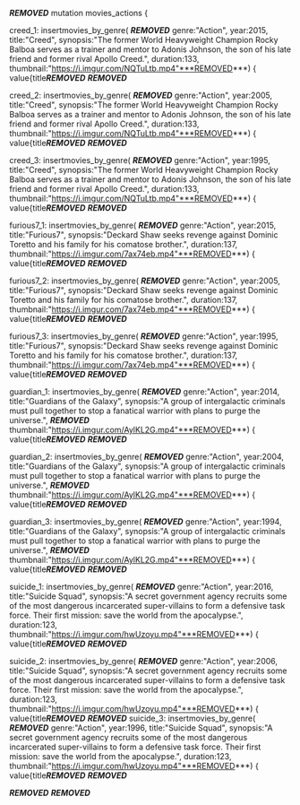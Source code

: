 ***REMOVED***
mutation movies_actions {
  
  creed_1: insertmovies_by_genre(
***REMOVED***
      genre:"Action", 
      year:2015,
      title:"Creed",
      synopsis:"The former World Heavyweight Champion Rocky Balboa serves as a trainer and mentor to Adonis Johnson, the son of his late friend and former rival Apollo Creed.",
      duration:133,
      thumbnail:"https://i.imgur.com/NQTuLtb.mp4"***REMOVED***) {
    value{title***REMOVED***
  ***REMOVED***
  
  creed_2: insertmovies_by_genre(
***REMOVED***
      genre:"Action", 
      year:2005,
      title:"Creed",
      synopsis:"The former World Heavyweight Champion Rocky Balboa serves as a trainer and mentor to Adonis Johnson, the son of his late friend and former rival Apollo Creed.",
      duration:133,
      thumbnail:"https://i.imgur.com/NQTuLtb.mp4"***REMOVED***) {
    value{title***REMOVED***
  ***REMOVED***
  
  creed_3: insertmovies_by_genre(
***REMOVED***
      genre:"Action", 
      year:1995,
      title:"Creed",
      synopsis:"The former World Heavyweight Champion Rocky Balboa serves as a trainer and mentor to Adonis Johnson, the son of his late friend and former rival Apollo Creed.",
      duration:133,
      thumbnail:"https://i.imgur.com/NQTuLtb.mp4"***REMOVED***) {
    value{title***REMOVED***
  ***REMOVED***
  
  furious7_1: insertmovies_by_genre(
***REMOVED***
      genre:"Action", 
      year:2015,
      title:"Furious7",
      synopsis:"Deckard Shaw seeks revenge against Dominic Toretto and his family for his comatose brother.",
      duration:137,
      thumbnail:"https://i.imgur.com/7ax74eb.mp4"***REMOVED***) {
    value{title***REMOVED***
  ***REMOVED***
  
  furious7_2: insertmovies_by_genre(
***REMOVED***
      genre:"Action", 
      year:2005,
      title:"Furious7",
      synopsis:"Deckard Shaw seeks revenge against Dominic Toretto and his family for his comatose brother.",
      duration:137,
      thumbnail:"https://i.imgur.com/7ax74eb.mp4"***REMOVED***) {
    value{title***REMOVED***
  ***REMOVED***
  
  furious7_3: insertmovies_by_genre(
***REMOVED***
      genre:"Action", 
      year:1995,
      title:"Furious7",
      synopsis:"Deckard Shaw seeks revenge against Dominic Toretto and his family for his comatose brother.",
      duration:137,
      thumbnail:"https://i.imgur.com/7ax74eb.mp4"***REMOVED***) {
    value{title***REMOVED***
  ***REMOVED***
  
  guardian_1: insertmovies_by_genre(
***REMOVED***
      genre:"Action", 
      year:2014,
      title:"Guardians of the Galaxy",
      synopsis:"A group of intergalactic criminals must pull together to stop a fanatical warrior with plans to purge the universe.",
***REMOVED***
      thumbnail:"https://i.imgur.com/AylKL2G.mp4"***REMOVED***) {
    value{title***REMOVED***
  ***REMOVED***
  
  guardian_2: insertmovies_by_genre(
***REMOVED***
      genre:"Action", 
      year:2004,
      title:"Guardians of the Galaxy",
      synopsis:"A group of intergalactic criminals must pull together to stop a fanatical warrior with plans to purge the universe.",
***REMOVED***
      thumbnail:"https://i.imgur.com/AylKL2G.mp4"***REMOVED***) {
    value{title***REMOVED***
  ***REMOVED***
  
  guardian_3: insertmovies_by_genre(
***REMOVED***
      genre:"Action", 
      year:1994,
      title:"Guardians of the Galaxy",
      synopsis:"A group of intergalactic criminals must pull together to stop a fanatical warrior with plans to purge the universe.",
***REMOVED***
      thumbnail:"https://i.imgur.com/AylKL2G.mp4"***REMOVED***) {
    value{title***REMOVED***
  ***REMOVED***
  
  suicide_1: insertmovies_by_genre(
***REMOVED***
      genre:"Action", 
      year:2016,
      title:"Suicide Squad",
      synopsis:"A secret government agency recruits some of the most dangerous incarcerated super-villains to form a defensive task force. Their first mission: save the world from the apocalypse.",
      duration:123,
      thumbnail:"https://i.imgur.com/hwUzoyu.mp4"***REMOVED***) {
    value{title***REMOVED***
  ***REMOVED***
  
  suicide_2: insertmovies_by_genre(
***REMOVED***
      genre:"Action", 
      year:2006,
      title:"Suicide Squad",
      synopsis:"A secret government agency recruits some of the most dangerous incarcerated super-villains to form a defensive task force. Their first mission: save the world from the apocalypse.",
      duration:123,
      thumbnail:"https://i.imgur.com/hwUzoyu.mp4"***REMOVED***) {
    value{title***REMOVED***
  ***REMOVED***
  suicide_3: insertmovies_by_genre(
***REMOVED***
      genre:"Action", 
      year:1996,
      title:"Suicide Squad",
      synopsis:"A secret government agency recruits some of the most dangerous incarcerated super-villains to form a defensive task force. Their first mission: save the world from the apocalypse.",
      duration:123,
      thumbnail:"https://i.imgur.com/hwUzoyu.mp4"***REMOVED***) {
    value{title***REMOVED***
  ***REMOVED***

***REMOVED***
***REMOVED***